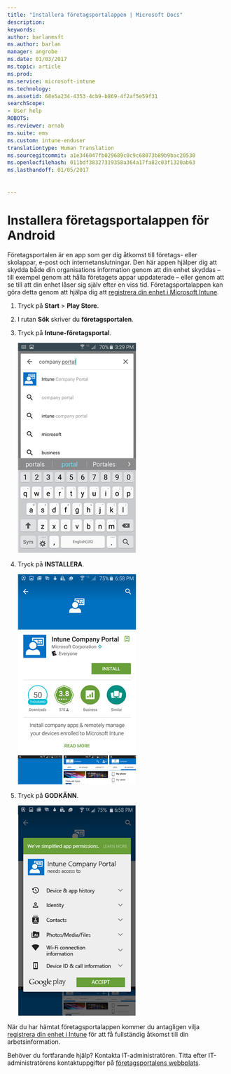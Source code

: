 ```yaml
---
title: "Installera företagsportalappen | Microsoft Docs"
description: 
keywords: 
author: barlanmsft
ms.author: barlan
manager: angrobe
ms.date: 01/03/2017
ms.topic: article
ms.prod: 
ms.service: microsoft-intune
ms.technology: 
ms.assetid: 68e5a234-4353-4cb9-b869-4f2af5e59f31
searchScope:
- User help
ROBOTS: 
ms.reviewer: arnab
ms.suite: ems
ms.custom: intune-enduser
translationtype: Human Translation
ms.sourcegitcommit: a1e346047fb029689c0c9c68073b89b9bac20530
ms.openlocfilehash: 011bdf38327319358a364a17fa82c03f1320ab63
ms.lasthandoff: 01/05/2017


---
```

# <a name="install-the-company-portal-app-for-android"></a>Installera företagsportalappen för Android

Företagsportalen är en app som ger dig åtkomst till företags- eller skolappar, e-post och internetanslutningar. Den här appen hjälper dig att skydda både din organisations information genom att din enhet skyddas – till exempel genom att hålla företagets appar uppdaterade – eller genom att se till att din enhet låser sig själv efter en viss tid. Företagsportalappen kan göra detta genom att hjälpa dig att [registrera din enhet i Microsoft Intune](what-happens-if-you-install-the-company-portal-app-and-enroll-your-device-in-intune-android.md).

1.  Tryck på **Start** > **Play Store**.

2.  I rutan **Sök** skriver du **företagsportalen**.

3.  Tryck på **Intune-företagsportal**.

    ![android-search-company-portal](./media/and-cpinstall-1-search-cp.png)

4.  Tryck på **INSTALLERA**.

    ![android-install-company-portal](./media/and-cpinstall-2-install.png)

5.  Tryck på **GODKÄNN**.

    ![android-accept-company-portal-terms](./media/and-cpinstall-3-cp-accept.png)

När du har hämtat företagsportalappen kommer du antagligen vilja [registrera din enhet i Intune](enroll-your-device-in-Intune-android.md) för att få fullständig åtkomst till din arbetsinformation.

Behöver du fortfarande hjälp? Kontakta IT-administratören. Titta efter IT-administratörens kontaktuppgifter på [företagsportalens webbplats](http://portal.manage.microsoft.com).

